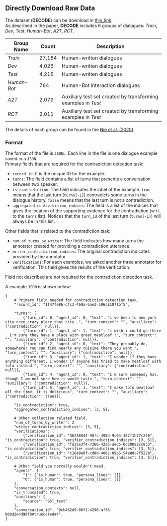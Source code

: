 ## Directly Download Raw Data

The dataset (**DECODE**) can be download in [this_link](https://sharenlpfile-01.s3.amazonaws.com/data/decode_v0.1.zip).  
As described in the paper, **DECODE** includes 6 groups of dialogues: *Train*, *Dev*, *Test*, *Human-Bot*, *A2T*, *RCT*.  

| Group Name    | Count         | Description  |
| ------------- |---------------| -------------|
| *Train*       | 27,184     | Human-written dialogues |
| *Dev*         | 4,026      | Human-written dialogues |
| *Test*        | 4,216      | Human-written dialogues |
| *Human-Bot*   | 764        | Human-Bot interaction dialogues |
| *A2T*         | 2,079      | Auxiliary test set created by transforming examples in *Test* |
| *RCT*         | 2,011      | Auxiliary test set created by transforming examples in *Test* |

The details of each group can be found in the [Nie et al. (2020)](https://arxiv.org/abs/2012.13391).

### Format
The format of the file is `JSONL`. Each line in the file is one dialogue example saved in a `JSON`.  
Primary fields that are required for the contradiction detection task:
- `record_id`: It is the unique ID for the example.
- `turns`: The field contains a list of turns that presents a conversation between two speaker.
- `is_contradiction`: The field indicates the label of the example. `true` means that the last turn (`turns[-1]`) contradicts some turns in the dialogue history. `false` means that the last turn is not a contradiction.
- `aggregated_contradiction_indices`: The field is a list of the indices that gives the location of the supporting evidence for the contradiction (w.r.t. to the `turns` list). Notices that the `turn_id` of the last turn (`turns[-1]`) will always be in this list.

Other fields that is related to the contradiction task:
- `num_of_turns_by_writer`: The field indicates how many turns the annotator created for providing a contradiction utterance.
- `writer_contradiction_indices`: The original contradiction indicates provided by the annotator.
- `verifications`: For each examples, we asked another three annotator for verification. This field gives the results of the verification.

Field not described are not required for the contradiction detection task.

A example `JSON` is shown below:
```
{
    # Primary field needed for contradiction detection task.
    "record_id": "1f47fe86-cfc3-469a-bae3-506c81871bf5",

    "turns": [
        {"turn_id": 0, "agent_id": 0, "text": "i've been to new york city once crazy place that city .", "turn_context": "", "auxiliary": {"contradiction": null}}, 
        {"turn_id": 1, "agent_id": 1, "text": "i wish i could go there . i'm sure they have a place with great meatloaf !", "turn_context": "", "auxiliary": {"contradiction": null}}, 
        {"turn_id": 2, "agent_id": 0, "text": "They probably do, somewhere! You can find nearly any cuisine there you want.", "turn_context": "", "auxiliary": {"contradiction": null}}, 
        {"turn_id": 3, "agent_id": 1, "text": "I wonder if they have anything different, I wonder if anyone has tried to make meatloaf with tofu instead.", "turn_context": "", "auxiliary": {"contradiction": null}}, 
        {"turn_id": 4, "agent_id": 0, "text": "I'm sure somebody has, though I am not sure how it would taste.", "turn_context": "", "auxiliary": {"contradiction": null}}, 
        {"turn_id": 5, "agent_id": 1, "text": "I make tofu meatloaf all the time, it is delicious", "turn_context": "", "auxiliary": {"contradiction": true}}], 

    "is_contradiction": true, 
    "aggregated_contradiction_indices": [3, 5], 
       
    # Other collection related field.
    "num_of_turns_by_writer": 2
    "writer_contradiction_indices": [3, 5], 
    "verifications": [
        {"verification_id": "36236842-98fc-495d-9c04-182f1b77c246", "is_contradiction": true, "verifier_contradiction_indices": [3, 5]}, 
        {"verification_id": "fd25e3f4-7366-42a5-aed5-0d20082cc833", "is_contradiction": true, "verifier_contradiction_indices": [3, 5]}, 
        {"verification_id": "c1648e0f-cd8d-408c-89b5-54a8dc7f522b", "is_contradiction": true, "verifier_contradiction_indices": [3, 5]}],
    
    # Other field you normally wouldn't need.
    "agents": {
        "1": {"is_human": true, "persona_lines": []}, 
        "0": {"is_human": true, "persona_lines": []}
    }, 
    "conversation_contexts": null, 
    "is_truncated": true,
    "auxiliary": { 
        "source": "BST_test"
    },
    "conversation_id": "9cb462d9-86f1-4296-af36-009d2e4d90f8#truncated#4",
}
```